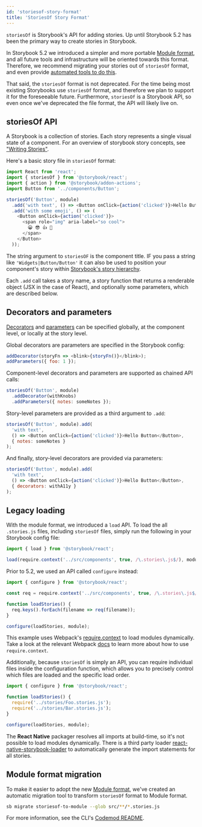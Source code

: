 ```yaml
---
id: 'storiesof-story-format'
title: 'StoriesOf Story Format'
---
```


`storiesOf` is Storybook's API for adding stories. Up until Storybook 5.2 has been the primary way to create stories in Storybook.

In Storybook 5.2 we introduced a simpler and more portable [Module format](../module-story-format/), and all future tools and infrastructure will be oriented towards this format. Therefore, we recommend migrating your stories out of `storiesOf` format, and even provide [automated tools to do this](#module-format-migration).

That said, the `storiesOf` format is not deprecated. For the time being most existing Storybooks use `storiesOf` format, and therefore we plan to support it for the foreseeable future. Furthermore, `storiesOf` is a Storybook API, so even once we've deprecated the file format, the API will likely live on.

## storiesOf API

A Storybook is a collection of stories. Each story represents a single visual state of a component. For an overview of storybook story concepts, see ["Writing Stories"](../writing-stories).

Here's a basic story file in `storiesOf` format:

```js
import React from 'react';
import { storiesOf } from '@storybook/react';
import { action } from '@storybook/addon-actions';
import Button from '../components/Button';

storiesOf('Button', module)
  .add('with text', () => <Button onClick={action('clicked')}>Hello Button</Button>)
  .add('with some emoji', () => (
    <Button onClick={action('clicked')}>
      <span role="img" aria-label="so cool">
        😀 😎 👍 💯
      </span>
    </Button>
  ));
```

The string argument to `storiesOF` is the component title. IF you pass a string like `'Widgets|Button/Button'` it can also be used to position your component's story within [Storybook's story hierarchy](../../writing-stories/#story-hierarchy).

Each `.add` call takes a story name, a story function that returns a renderable object (JSX in the case of React), and optionally some parameters, which are described below.

## Decorators and parameters

[Decorators](../../writing-stories/#decorators) and [parameters](../../writing-stories/#parameters) can be specified globally, at the component level, or locally at the story level.

Global decorators are parameters are specified in the Storybook config:

```js
addDecorator(storyFn => <blink>{storyFn()}</blink>);
addParameters({ foo: 1 });
```

Component-level decorators and parameters are supported as chained API calls:

```js
storiesOf('Button', module)
  .addDecorator(withKnobs)
  .addParameters({ notes: someNotes });
```

Story-level parameters are provided as a third argument to `.add`:

```js
storiesOf('Button', module).add(
  'with text',
  () => <Button onClick={action('clicked')}>Hello Button</Button>,
  { notes: someNotes }
);
```

And finally, story-level decorators are provided via parameters:

```js
storiesOf('Button', module).add(
  'with text',
  () => <Button onClick={action('clicked')}>Hello Button</Button>,
  { decorators: withA11y }
);
```

## Legacy loading

With the module format, we introduced a `load` API. To load the all `.stories.js` files, including `storiesOf` files, simply run the following in your Storybook config file:

```js
import { load } from '@storybook/react';

load(require.context('../src/components', true, /\.stories\.js$/), module);
```

Prior to 5.2, we used an API called `configure` instead:

```js
import { configure } from '@storybook/react';

const req = require.context('../src/components', true, /\.stories\.js$/);

function loadStories() {
  req.keys().forEach(filename => req(filename));
}

configure(loadStories, module);
```

This example uses Webpack's [require.context](https://webpack.js.org/guides/dependency-management/#require-context) to load modules dynamically. Take a look at the relevant Webpack [docs](https://webpack.js.org/guides/dependency-management/#require-context) to learn more about how to use `require.context`.

Additionally, because `storiesOf` is simply an API, you can require individual files inside the configuration function, which allows you to precisely control which files are loaded and the specific load order.

```js
import { configure } from '@storybook/react';

function loadStories() {
  require('../stories/Foo.stories.js');
  require('../stories/Bar.stories.js');
}

configure(loadStories, module);
```

The **React Native** packager resolves all imports at build-time, so it's not possible to load modules dynamically. There is a third party loader [react-native-storybook-loader](https://github.com/elderfo/react-native-storybook-loader) to automatically generate the import statements for all stories.

## Module format migration

To make it easier to adopt the new [Module format](../module-story-format/), we've created an automatic migration tool to transform `storiesOf` format to Module format.

```sh
sb migrate storiesof-to-module --glob src/**/*.stories.js
```

For more information, see the CLI's [Codemod README](https://github.com/storybookjs/storybook/tree/next/lib/codemod).
